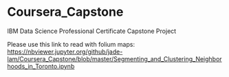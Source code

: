 # Coursera_Capstone
IBM Data Science Professional Certificate Capstone Project

Please use this link to read with folium maps: https://nbviewer.jupyter.org/github/jade-lam/Coursera_Capstone/blob/master/Segmenting_and_Clustering_Neighborhoods_in_Toronto.ipynb
